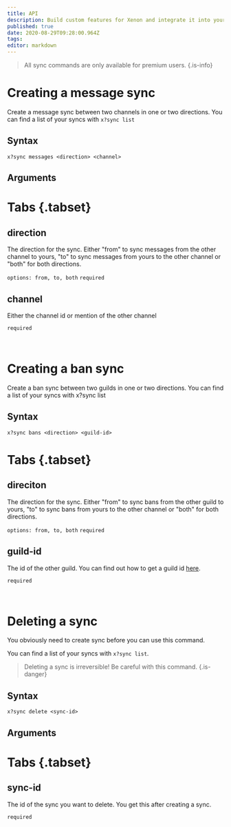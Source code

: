 ```yaml
---
title: API
description: Build custom features for Xenon and integrate it into your service
published: true
date: 2020-08-29T09:28:00.964Z
tags: 
editor: markdown
---
```


> All sync commands are only available for premium users.
{.is-info}

# Creating a message sync
Create a message sync between two channels in one or two directions. You can find a list of your syncs with `x?sync list`

## Syntax

`x?sync messages <direction> <channel>`

## Arguments

# Tabs {.tabset}
## direction

The direction for the sync. Either "from" to sync messages from the other channel to yours, "to" to sync messages from yours to the other channel or "both" for both directions.

`options: from, to, both` `required`

## channel

Either the channel id or mention of the other channel

`required`

<br />

# Creating a ban sync

Create a ban sync between two guilds in one or two directions. You can find a list of your syncs with x?sync list

## Syntax

`x?sync bans <direction> <guild-id>`

# Tabs {.tabset}
## direciton

The direction for the sync. Either "from" to sync bans from the other guild to yours, "to" to sync bans from yours to the other channel or "both" for both directions.

`options: from, to, both` `required`

## guild-id

The id of the other guild. You can find out how to get a guild id [here](https://support.discord.com/hc/en-us/articles/206346498-Where-can-I-find-my-User-Server-Message-ID-).

`required`

<br />

# Deleting a sync

You obviously need to create sync before you can use this command.

You can find a list of your syncs with `x?sync list`.

> Deleting a sync is irreversible! Be careful with this command.
{.is-danger}

## Syntax

`x?sync delete <sync-id>`

## Arguments

# Tabs {.tabset}
## sync-id

The id of the sync you want to delete. You get this after creating a sync.

`required`